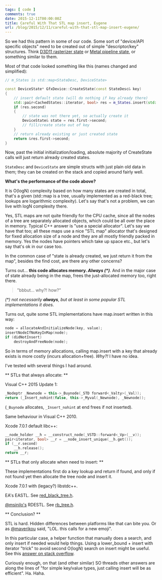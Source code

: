 ```yaml
---
tags: [ code ]
comments: true
date: 2015-12-11T00:00:00Z
title: Careful With That STL map insert, Eugene
url: /blog/2015/12/11/careful-with-that-stl-map-insert-eugene/
---
```


So we had this pattern in some of our code. Some sort of "device/API specific objects" need to be created
out of simple "descriptor/key" structures. Think [D3D11 rasterizer state](https://msdn.microsoft.com/en-us/library/windows/desktop/ff476516.aspx) or
[Metal pipeline state](https://developer.apple.com/library/ios/documentation/Metal/Reference/MTLRenderPipelineState_Ref/index.html), or something similar to them.

Most of that code looked something like this (names changed and simplified):

``` c++
// m_States is std::map<StateDesc, DeviceState>

const DeviceState* GfxDevice::CreateState(const StateDesc& key)
{
	// insert default state (will do nothing if key already there)
	std::pair<CachedStates::iterator, bool> res = m_States.insert(std::make_pair(key, DeviceState()));
	if (res.second)
	{
		// state was not there yet, so actually create it
		DeviceState& state = res.first->second;
		// fill/create state out of key
	}
	// return already existing or just created state
	return &res.first->second;
}
```

Now, past the initial initialization/loading, absolute majority of CreateState calls will just return already
created states.

`StateDesc` and `DeviceState` are simple structs with just plain old data in them; they can be created on the stack
and copied around fairly well.

**What's the performance of the code above?**

It is O(logN) complexity based on how many states are created in total, that's a given (std::map is a tree,
usually implemented as a red-black tree; lookups are logarithmic complexity). Let's say that's not a problem,
we can live with logN complexity there.

Yes, STL maps are not quite friendly for the CPU cache, since all the nodes of a tree are separately allocated
objects, which could be all over the place in memory. Typical C++ answer is "use a special allocator". Let's say
we have that too; all these maps use a nice "STL map" allocator that's designed for fixed allocation size of a node
and they are all mostly friendly packed in memory. Yes the nodes have pointers which take up space etc., but let's
say that's ok in our case too.

In the common case of "state is already created, we just return it from the map", besides the find cost,
are there any other concerns?

Turns out... **this code allocates memory. _Always (*)_**. And in the major case of state already being in the map,
frees the just-allocated memory too, right there.

> "bbbut... why?! how?"

_(*) not necessarily **always**, but at least in some popular STL implementations it does._

Turns out, quite some STL implementations have map.insert written in this way:

``` c++
node = allocateAndInitializeNode(key, value);
insertNodeIfNoKeyInMap(node);
if (didNotInsert)
	destroyAndFreeNode(node);
```

So in terms of memory allocations, calling map.insert with a key that already exists is more costly (incurs
allocation+free). _Why?!_ I have no idea.


I've tested with several things I had around.

** STLs that always allocate: **

Visual C++ 2015 Update 1:
``` c++
_Nodeptr _Newnode = this->_Buynode(_STD forward<_Valty>(_Val));
return (_Insert_nohint(false, this->_Myval(_Newnode), _Newnode));
```
(`_Buynode` allocates, `_Insert_nohint` at end frees if not inserted).

Same behaviour in Visual C++ 2010.


Xcode 7.0.1 default libc++:
``` c++
__node_holder __h = __construct_node(_VSTD::forward<_Vp>(__v));
pair<iterator, bool> __r = __node_insert_unique(__h.get());
if (__r.second)
    __h.release();
return __r;
```

** STLs that only allocate when need to insert: **

These implementations first do a key lookup and return if found,
and only if not found yet then allocate the tree node and insert it.

Xcode 7.0.1 with (legacy?) libstdc++.

EA's EASTL. See [red_black_tree.h](https://github.com/paulhodge/EASTL/blob/community/include/EASTL/internal/red_black_tree.h).

[@msinilo's](https://twitter.com/msinilo) RDESTL. See [rb_tree.h](https://github.com/msinilo/rdestl/blob/master/rb_tree.h).


** Conclusion? **

STL is hard. Hidden differences between platforms like that can bite you.
Or as [@maverikou](https://twitter.com/maverikou) said, "LOL. this calls for a new emoji".

In this particular case, a helper function that manually does a search, and only insert if needed would
help things. Using a lower_bound + insert with iterator "trick" to avoid second O(logN) search on insert
might be useful. See this [answer on stack overflow](http://stackoverflow.com/a/101980).

Curiously enough, on that (and other similar)
SO threads other answers are along the lines of "for simple key/value types, just calling insert will be as efficient".
Ha. Haha.

